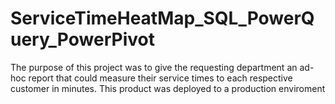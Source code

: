 # ServiceTimeHeatMap_SQL_PowerQuery_PowerPivot
The purpose of this project was to give the requesting department an ad-hoc report that could measure their service times to each respective customer in minutes. This product was deployed to a production enviroment
